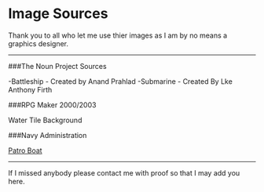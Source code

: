 # Image Sources

  Thank you to all who let me use thier images as I am by no means a graphics designer.
  ***
###The Noun Project Sources

  -Battleship - Created by Anand Prahlad
  -Submarine - Created By Lke Anthony Firth
  
###RPG Maker 2000/2003
  
  Water Tile Background
  
###Navy Administration

  [Patro Boat](http://navyadministration.tpub.com/12968a/img/12968a_59_5.jpg)
***

If I missed anybody please contact me with proof so that I may add you here.
